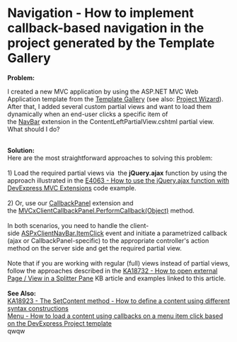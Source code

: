 # Navigation - How to implement callback-based navigation in the project generated by the Template Gallery


<strong>Problem:</strong><br>
<p>I created a new MVC application by using the ASP.NET MVC Web Application template from the <a href="https://documentation.devexpress.com/#AspNet/CustomDocument11613">Template Gallery</a> (see also: <a href="https://documentation.devexpress.com/#AspNet/CustomDocument11614">Project Wizard</a>). After that, I added several custom partial views and want to load them dynamically when an end-user clicks a specific item of the <a href="https://documentation.devexpress.com/#AspNet/CustomDocument9004">NavBar</a> extension in the ContentLeftPartialView.cshtml partial view. What should I do?</p>
<br><strong>Solution:</strong><br>Here are the most straightforward approaches to solving this problem:<br><br>1) Load the required partial views via  the <strong>jQuery.ajax</strong> function by using the approach illustrated in the <a href="https://www.devexpress.com/Support/Center/p/E4063">E4063 - How to use the jQuery.ajax function with DevExpress MVC Extensions</a> code example. <br><br>2) Or, use our <a href="https://documentation.devexpress.com/#AspNet/CustomDocument9000">CallbackPanel</a> extension and the <a href="https://documentation.devexpress.com/#AspNet/DevExpressWebMVCScriptsMVCxClientCallbackPanel_PerformCallbacktopic(2wupCg)">MVCxClientCallbackPanel.PerformCallback(Object)</a> method.<br><br>In both scenarios, you need to handle the client-side <a href="https://documentation.devexpress.com/#AspNet/DevExpressWebScriptsASPxClientNavBar_ItemClicktopic">ASPxClientNavBar.ItemClick</a> event and initiate a parametrized callback (ajax or CallbackPanel-specific) to the appropriate controller's action method on the server side and get the required partial view.<br><br>Note that if you are working with regular (full) views instead of partial views, follow the approaches described in the <a href="https://www.devexpress.com/Support/Center/p/KA18732">KA18732 - How to open external Page / View in a Splitter Pane</a> KB article and examples linked to this article.<br><br><strong>See Also:</strong><br><a href="https://www.devexpress.com/Support/Center/p/KA18923">KA18923 - The SetContent method - How to define a content using different syntax constructions</a><br><a href="https://www.devexpress.com/Support/Center/p/E5019">Menu - How to load a content using callbacks on a menu item click based on the DevExpress Project template</a>

<br/>
qwqw